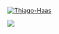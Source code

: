[![Thiago-Haas](https://github-readme-stats.vercel.app/api/top-langs/?username=Thiago-Haas&hide=html&layout=compact&theme=default)](https://github.com/Thiago-Haas/)

![](https://komarev.com/ghpvc/?username=Thiago-Haas&color=006bed)
